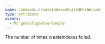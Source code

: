 ```yaml
---
name: commands.createIndexesFailedPerSecond
type: attribute
events:
  - MongoConfigServerSample
---
```


The number of times createIndexes failed.